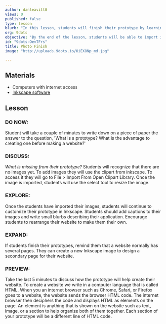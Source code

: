 ```yaml
---
author: danleavitt0
views: 0
published: false
type: lesson
blurb: "In this lesson, students will finish their prototype by learning how to import pictures and add labels."
org: 9dots
objective: "By the end of the lesson, students will be able to import images into Inkscape and recognize each section of their layout at separate html elements."
id: "9dots-OevTFrs"
title: Photo Finish
image: "http://uploads.9dots.io/OiEX8Np_md.jpg"

---
```


## Materials
- Computers with internet access
- [Inkscape software](http://www.inkscape.org/en/download/)

## Lesson

### DO NOW:
Student will take a couple of minutes to write down on a piece of paper the answer to the question, 'What is a prototype? What is the advantage to creating one before making a website?'

### DISCUSS:
_What is missing from their prototype?_
Students will recognize that there are no images yet. To add images they will use the clipart from inkscape. To access it they will go to File > Import From Open Clipart Library. Once the image is imported, students will use the select tool to resize the image.

### EXPLORE:
Once the students have imported their images, students will continue to customize their prototype in Inkscape. Students should add captions to their images and write small blurbs describing their application. Encourage students to rearrange their website to make them their own.

### EXPAND:
If students finish their prototypes, remind them that a website normally has several pages. They can create a new Inkscape image to design a secondary page for their website.

### PREVIEW: 
Take the last 5 minutes to discuss how the prototype will help create their website. To create a website we write in a computer language that is called HTML. When you an internet browser such as Chrome, Safari, or Firefox goes to a website, the website sends the browser HTML code. The internet browser then deciphers the code and displays HTML as elements on the page. An element is anything that is shown on the website such as text, image, or a section to help organize both of them together. Each section of your prototype will be a different line of HTML code.
